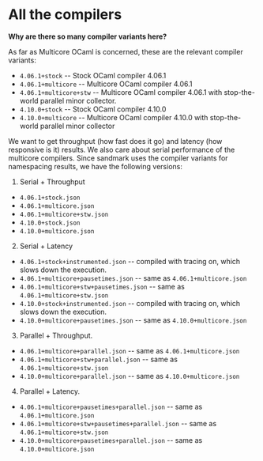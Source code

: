 # All the compilers

**Why are there so many compiler variants here?**

As far as Multicore OCaml is concerned, these are the relevant compiler
variants:

* `4.06.1+stock` -- Stock OCaml compiler 4.06.1
* `4.06.1+multicore` -- Multicore OCaml compiler 4.06.1
* `4.06.1+multicore+stw` -- Multicore OCaml compiler 4.06.1 with stop-the-world
  parallel minor collector.
* `4.10.0+stock` -- Stock OCaml compiler 4.10.0
* `4.10.0+multicore` -- Multicore OCaml compiler 4.10.0 with stop-the-world parallel minor collector

We want to get throughput (how fast does it go) and latency (how responsive is
it) results. We also care about serial performance of the multicore compilers.
Since sandmark uses the compiler variants for namespacing results, we have the
following versions:

1. Serial + Throughput
  + `4.06.1+stock.json`
  + `4.06.1+multicore.json`
  + `4.06.1+multicore+stw.json`
  + `4.10.0+stock.json`
  + `4.10.0+multicore.json`
2. Serial + Latency
  + `4.06.1+stock+instrumented.json` -- compiled with tracing on, which slows
  down the execution.
  + `4.06.1+multicore+pausetimes.json` -- same as `4.06.1+multicore.json`
  + `4.06.1+multicore+stw+pausetimes.json` -- same as
    `4.06.1+multicore+stw.json`
  + `4.10.0+stock+instrumented.json` -- compiled with tracing on, which slows
  down the execution.
  + `4.10.0+multicore+pausetimes.json` -- same as `4.10.0+multicore.json`
3. Parallel + Throughput.
  + `4.06.1+multicore+parallel.json` -- same as `4.06.1+multicore.json`
  + `4.06.1+multicore+stw+parallel.json` -- same as `4.06.1+multicore+stw.json`
  + `4.10.0+multicore+parallel.json` -- same as `4.10.0+multicore.json`
4. Parallel + Latency.
  + `4.06.1+multicore+pausetimes+parallel.json` -- same as
    `4.06.1+multicore.json`
  + `4.06.1+multicore+stw+pausetimes+parallel.json` -- same as
    `4.06.1+multicore+stw.json`
  + `4.10.0+multicore+pausetimes+parallel.json` -- same as
  `4.10.0+multicore.json`
